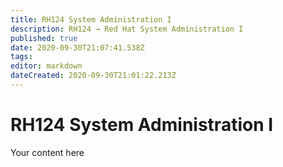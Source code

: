 ```yaml
---
title: RH124 System Administration I
description: RH124 → Red Hat System Administration I
published: true
date: 2020-09-30T21:07:41.538Z
tags: 
editor: markdown
dateCreated: 2020-09-30T21:01:22.213Z
---
```


# RH124 System Administration I
Your content here